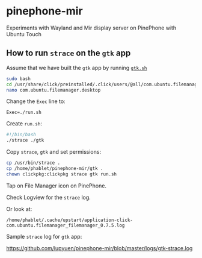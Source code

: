 # pinephone-mir
Experiments with Wayland and Mir display server on PinePhone with Ubuntu Touch

## How to run `strace` on the `gtk` app

Assume that we have built the `gtk` app by running [`gtk.sh`](gtk.sh)

```bash
sudo bash
cd /usr/share/click/preinstalled/.click/users/@all/com.ubuntu.filemanager
nano com.ubuntu.filemanager.desktop 
```

Change the `Exec` line to:

```
Exec=./run.sh
```

Create `run.sh`:

```bash
#!/bin/bash
./strace ./gtk
```

Copy `strace`, `gtk` and set permissions:

```bash
cp /usr/bin/strace .
cp /home/phablet/pinephone-mir/gtk .
chown clickpkg:clickpkg strace gtk run.sh
```

Tap on File Manager icon on PinePhone.

Check Logview for the `strace` log.

Or look at:

`/home/phablet/.cache/upstart/application-click-com.ubuntu.filemanager_filemanager_0.7.5.log`

Sample `strace` log for `gtk` app:

https://github.com/lupyuen/pinephone-mir/blob/master/logs/gtk-strace.log
